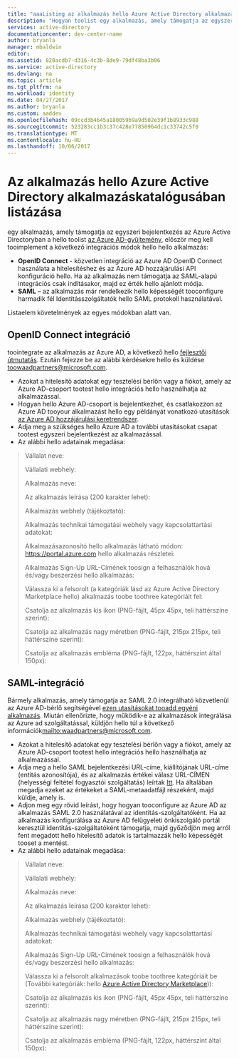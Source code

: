 ```yaml
---
title: "aaaListing az alkalmazás hello Azure Active Directory alkalmazáskatalógusában"
description: "Hogyan toolist egy alkalmazás, amely támogatja az egyszeri bejelentkezést a hello Azure Active Directory-gyűjtemény |} A Microsoft Azure"
services: active-directory
documentationcenter: dev-center-name
author: bryanla
manager: mbaldwin
editor: 
ms.assetid: 820acdb7-d316-4c3b-8de9-79df48ba3b06
ms.service: active-directory
ms.devlang: na
ms.topic: article
ms.tgt_pltfrm: na
ms.workload: identity
ms.date: 04/27/2017
ms.author: bryanla
ms.custom: aaddev
ms.openlocfilehash: 09ccd3b4645a180059b9a9d502e39f1b8933c988
ms.sourcegitcommit: 523283cc1b3c37c428e77850964dc1c33742c5f0
ms.translationtype: MT
ms.contentlocale: hu-HU
ms.lasthandoff: 10/06/2017
---
```

# <a name="listing-your-application-in-hello-azure-active-directory-application-gallery"></a>Az alkalmazás hello Azure Active Directory alkalmazáskatalógusában listázása
egy alkalmazás, amely támogatja az egyszeri bejelentkezés az Azure Active Directoryban a hello toolist [az Azure AD-gyűjtemény](https://azure.microsoft.com/marketplace/active-directory/all/), először meg kell tooimplement a következő integrációs módok hello hello alkalmazás:

* **OpenID Connect** - közvetlen integráció az Azure AD OpenID Connect használata a hitelesítéshez és az Azure AD hozzájárulási API konfiguráció hello. Ha az alkalmazás nem támogatja az SAML-alapú integrációs csak indításakor, majd ez érték hello ajánlott módja.
* **SAML** – az alkalmazás már rendelkezik hello képességét tooconfigure harmadik fél Identitásszolgáltatók hello SAML protokoll használatával.

Listaelem követelmények az egyes módokban alatt van.

## <a name="openid-connect-integration"></a>OpenID Connect integráció
toointegrate az alkalmazás az Azure AD, a következő hello [fejlesztői útmutatás](active-directory-authentication-scenarios.md). Ezután fejezze be az alábbi kérdésekre hello és küldése toowaadpartners@microsoft.com.

* Azokat a hitelesítő adatokat egy tesztelési bérlőn vagy a fiókot, amely az Azure AD-csoport tootest hello integrációs hello használhatja az alkalmazással.  
* Hogyan hello Azure AD-csoport is bejelentkezhet, és csatlakozzon az Azure AD tooyour alkalmazást hello egy példányát vonatkozó utasítások [az Azure AD hozzájárulási keretrendszer](active-directory-integrating-applications.md#overview-of-the-consent-framework). 
* Adja meg a szükséges hello Azure AD a további utasításokat csapat tootest egyszeri bejelentkezést az alkalmazással. 
* Az alábbi hello adatainak megadása:

> Vállalat neve:
> 
> Vállalati webhely:
> 
> Alkalmazás neve:
> 
> Az alkalmazás leírása (200 karakter lehet):
> 
> Alkalmazás webhely (tájékoztató):
> 
> Alkalmazás technikai támogatási webhely vagy kapcsolattartási adatokat:
> 
> Alkalmazásazonosító hello alkalmazás látható módon: https://portal.azure.com hello alkalmazás részletei:
> 
> Alkalmazás Sign-Up URL-Címének toosign a felhasználók hová és/vagy beszerzési hello alkalmazás:
> 
> Válassza ki a felsorolt (a kategóriák lásd az Azure Active Directory Marketplace hello) alkalmazás toobe toothree kategóriáit fel:
> 
> Csatolja az alkalmazás kis ikon (PNG-fájlt, 45px 45px, teli háttérszíne szerint):
> 
> Csatolja az alkalmazás nagy méretben (PNG-fájlt, 215px 215px, teli háttérszíne szerint):
> 
> Csatolja az alkalmazás embléma (PNG-fájlt, 122px, háttérszínt által 150px):
> 
> 

## <a name="saml-integration"></a>SAML-integráció
Bármely alkalmazás, amely támogatja az SAML 2.0 integrálható közvetlenül az Azure AD-bérlő segítségével [ezen utasításokat tooadd egyéni alkalmazás](../active-directory-saas-custom-apps.md). Miután ellenőrizte, hogy működik-e az alkalmazások integrálása az Azure ad szolgáltatással, küldjön hello túl a következő információk<mailto:waadpartners@microsoft.com>.

* Azokat a hitelesítő adatokat egy tesztelési bérlőn vagy a fiókot, amely az Azure AD-csoport tootest hello integrációs hello használhatja az alkalmazással.  
* Adja meg a hello SAML bejelentkezési URL-címe, kiállítójának URL-címe (entitás azonosítója), és az alkalmazás értékei válasz URL-CÍMEN (helyességi feltétel fogyasztói szolgáltatás) leírtak [Itt](../active-directory-saas-custom-apps.md). Ha általában megadja ezeket az értékeket a SAML-metaadatfájl részeként, majd küldje, amely is.
* Adjon meg egy rövid leírást, hogy hogyan tooconfigure az Azure AD az alkalmazás SAML 2.0 használatával az identitás-szolgáltatóként. Ha az alkalmazás konfigurálása az Azure AD felügyeleti önkiszolgáló portál keresztül identitás-szolgáltatóként támogatja, majd győződjön meg arról fent megadott hello hitelesítő adatok is tartalmazzák hello képességét tooset a mentést.
* Az alábbi hello adatainak megadása:

> Vállalat neve:
> 
> Vállalati webhely:
> 
> Alkalmazás neve:
> 
> Az alkalmazás leírása (200 karakter lehet):
> 
> Alkalmazás webhely (tájékoztató):
> 
> Alkalmazás technikai támogatási webhely vagy kapcsolattartási adatokat:
> 
> Alkalmazás Sign-Up URL-Címének toosign a felhasználók hová és/vagy beszerzési hello alkalmazás:
> 
> Válassza ki a felsorolt alkalmazások toobe toothree kategóriáit be (További kategóriák: hello [Azure Active Directory Marketplace](https://azure.microsoft.com/marketplace/active-directory/))):
> 
> Csatolja az alkalmazás kis ikon (PNG-fájlt, 45px 45px, teli háttérszíne szerint):
> 
> Csatolja az alkalmazás nagy méretben (PNG-fájlt, 215px 215px, teli háttérszíne szerint):
> 
> Csatolja az alkalmazás embléma (PNG-fájlt, 122px, háttérszínt által 150px):
> 
> 

